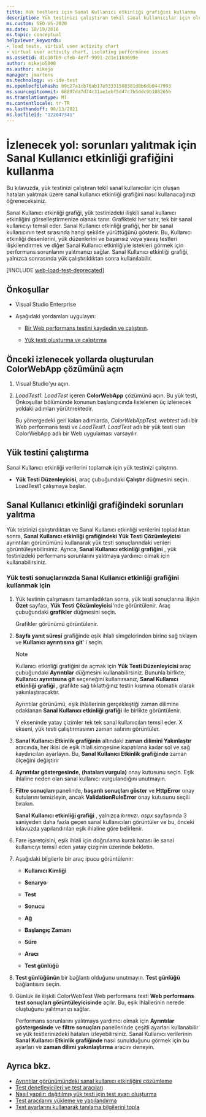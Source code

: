 ```yaml
---
title: Yük testleri için Sanal Kullanıcı etkinliği grafiğini kullanma
description: Yük testinizi çalıştıran tekil sanal kullanıcılar için oluşan hataları yalıtmak üzere sanal kullanıcı etkinliği grafiğini nasıl kullanacağınızı öğrenin.
ms.custom: SEO-VS-2020
ms.date: 10/19/2016
ms.topic: conceptual
helpviewer_keywords:
- load tests, virtual user activity chart
- virtual user activity chart, isolating performance issues
ms.assetid: d1c10fb9-cfeb-4e7f-9991-2d1e1103699e
author: mikejo5000
ms.author: mikejo
manager: jmartens
ms.technology: vs-ide-test
ms.openlocfilehash: b9c27a1cb76ab17e53331508381d0b6db0447993
ms.sourcegitcommit: 68897da7d74c31ae1ebf5d47c7b5ddc9b108265b
ms.translationtype: MT
ms.contentlocale: tr-TR
ms.lasthandoff: 08/13/2021
ms.locfileid: "122047341"
---
```

# <a name="walkthrough-using-the-virtual-user-activity-chart-to-isolate-issues"></a>İzlenecek yol: sorunları yalıtmak için Sanal Kullanıcı etkinliği grafiğini kullanma

Bu kılavuzda, yük testinizi çalıştıran tekil sanal kullanıcılar için oluşan hataları yalıtmak üzere sanal kullanıcı etkinliği grafiğini nasıl kullanacağınızı öğreneceksiniz.

Sanal Kullanıcı etkinliği grafiği, yük testinizdeki ilişkili sanal kullanıcı etkinliğini görselleştirmenize olanak tanır. Grafikteki her satır, tek bir sanal kullanıcıyı temsil eder. Sanal Kullanıcı etkinliği grafiği, her bir sanal kullanıcının test sırasında hangi şekilde yürüttüğünü gösterir. Bu, Kullanıcı etkinliği desenlerini, yük düzenlerini ve başarısız veya yavaş testleri ilişkilendirmek ve diğer Sanal Kullanıcı etkinliğiyle istekleri görmek için performans sorunlarını yalıtmanızı sağlar. Sanal Kullanıcı etkinliği grafiği, yalnızca sonrasında yük çalıştırıldıktan sonra kullanılabilir.

[!INCLUDE [web-load-test-deprecated](includes/web-load-test-deprecated.md)]

## <a name="prerequisites"></a>Önkoşullar

- Visual Studio Enterprise

- Aşağıdaki yordamları uygulayın:

  - [Bir Web performans testini kaydedin ve çalıştırın](/azure/devops/test/load-test/run-performance-tests-app-before-release#recordtests).

  - [Yük testi oluşturma ve çalıştırma](/azure/devops/test/load-test/run-performance-tests-app-before-release#create-a-load-test)

## <a name="open-the-colorwebapp-solution-created-in-the-previous-walkthroughs"></a>Önceki izlenecek yollarda oluşturulan ColorWebApp çözümünü açın

1. Visual Studio'yu açın.

2. *LoadTest1. LoadTest* içeren **ColorWebApp** çözümünü açın. Bu yük testi, Önkoşullar bölümünde konunun başlangıcında listelenen üç izlenecek yoldaki adımları yürütmektedir.

     Bu yönergedeki geri kalan adımlarda, *ColorWebAppTest. webtest* adlı bir Web performans testi ve *LoadTest1. LoadTest* adlı bir yük testi olan ColorWebApp adlı bir Web uygulaması varsayılır.

## <a name="run-the-load-test"></a>Yük testini çalıştırma

Sanal Kullanıcı etkinliği verilerini toplamak için yük testinizi çalıştırın.

- **Yük Testi Düzenleyicisi**, araç çubuğundaki **Çalıştır** düğmesini seçin. LoadTest1 çalışmaya başlar.

## <a name="isolate-issues-in-the-virtual-user-activity-chart"></a>Sanal Kullanıcı etkinliği grafiğindeki sorunları yalıtma

Yük testinizi çalıştırdıktan ve Sanal Kullanıcı etkinliği verilerini topladıktan sonra, **Sanal Kullanıcı etkinliği grafiğindeki** **Yük Testi Çözümleyicisi** ayrıntıları görünümünü kullanarak yük testi sonuçlarındaki verileri görüntüleyebilirsiniz. Ayrıca, **Sanal Kullanıcı etkinliği grafiğini** , yük testinizdeki performans sorunlarını yalıtmaya yardımcı olmak için kullanabilirsiniz.

### <a name="to-use-the-virtual-user-activity-chart-in-your-load-test-results"></a>Yük testi sonuçlarınızda Sanal Kullanıcı etkinliği grafiğini kullanmak için

1. Yük testinin çalışmasını tamamladıktan sonra, yük testi sonuçlarına ilişkin **Özet** sayfası, **Yük Testi Çözümleyicisi**'nde görüntülenir. Araç çubuğundaki **grafikler** düğmesini seçin.

     Grafikler görünümü görüntülenir.

2. **Sayfa yanıt süresi** grafiğinde eşik ihlali simgelerinden birine sağ tıklayın ve **Kullanıcı ayrıntısına git**' i seçin.

    > [!NOTE]
    > Kullanıcı etkinliği grafiğini de açmak için **Yük Testi Düzenleyicisi** araç çubuğundaki **Ayrıntılar** düğmesini kullanabilirsiniz. Bununla birlikte, **Kullanıcı ayrıntısına git** seçeneğini kullanırsanız, **Sanal Kullanıcı etkinliği grafiği** , grafikte sağ tıklattığınız testin kısmına otomatik olarak yakınlaştıracaktır.

     Ayrıntılar görünümü, eşik ihlallerinin gerçekleştiği zaman dilimine odaklanan **Sanal Kullanıcı etkinliği grafiği** ile birlikte görüntülenir.

     Y ekseninde yatay çizimler tek tek sanal kullanıcıları temsil eder. X ekseni, yük testi çalıştırmasının zaman satırını görüntüler.

3. **Sanal Kullanıcı Etkinlik grafiğinin** altındaki **zaman dilimini Yakınlaştır** aracında, her ikisi de eşik ihlali simgesine kapatılana kadar sol ve sağ kaydırıcıları ayarlayın. Bu, **Sanal Kullanıcı Etkinlik grafiğinde** zaman ölçeğini değiştirir

4. **Ayrıntılar göstergesinde**, **(hataları vurgula)** onay kutusunu seçin. Eşik ihlaline neden olan sanal kullanıcı vurgulandığını unutmayın.

5. **Filtre sonuçları** panelinde, **başarılı sonuçları göster** ve **HttpError** onay kutularını temizleyin, ancak **ValidationRuleError** onay kutusunu seçili bırakın.

     **Sanal Kullanıcı etkinliği grafiği** , yalnızca *kırmızı. aspx* sayfasında 3 saniyeden daha fazla geçen sanal kullanıcıları görüntüler ve bu, önceki kılavuzda yapılandırılan eşik ihlaline göre belirlenir.

6. Fare işaretçisini, eşik ihlali için doğrulama kuralı hatası ile sanal kullanıcıyı temsil eden yatay çizginin üzerinde bekletin.

7. Aşağıdaki bilgilerle bir araç ipucu görüntülenir:

    - **Kullanıcı Kimliği**

    - **Senaryo**

    - **Test**

    - **Sonucu**

    - **Ağ**

    - **Başlangıç Zamanı**

    - **Süre**

    - **Aracı**

    - **Test günlüğü**

8. **Test günlüğünün** bir bağlantı olduğunu unutmayın. **Test günlüğü** bağlantısını seçin.

9. Günlük ile ilişkili ColorWebTest Web performans testi **Web performans test sonuçları görüntüleyicisinde** açılır. Bu, eşik ihlallerinin nerede oluştuğunu yalıtmanızı sağlar.

     Performans sorunlarını yalıtmaya yardımcı olmak için **Ayrıntılar göstergesinde** ve **filtre sonuçları** panellerinde çeşitli ayarları kullanabilir ve yük testlerinizdeki hataları izleyebilirsiniz. Sanal Kullanıcı verilerinin **Sanal Kullanıcı Etkinlik grafiğinde** nasıl sunulduğunu görmek için bu ayarları ve **zaman dilimi yakınlaştırma** aracını deneyin.

## <a name="see-also"></a>Ayrıca bkz.

- [Ayrıntılar görünümündeki sanal kullanıcı etkinliğini çözümleme](../test/analyze-load-test-virtual-user-activity-in-the-details-view.md)
- [Test denetleyicileri ve test aracıları](configure-test-agents-and-controllers-for-load-tests.md)
- [Nasıl yapılır: dağıtılmış yük testi için test ayarı oluşturma](../test/how-to-create-a-test-setting-for-a-distributed-load-test.md)
- [Test aracılarını yükleme ve yapılandırma](../test/lab-management/install-configure-test-agents.md)
- [Test ayarlarını kullanarak tanılama bilgilerini topla](../test/collect-diagnostic-information-using-test-settings.md)
